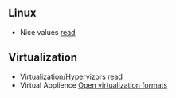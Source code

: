 

## Linux
*	Nice values [read](/topics2/nice.md)

## Virtualization
*	Virtualization/Hypervizors [read](/topics2/virtualization/hypervisors.md) 
* 	Virtual Applience [Open virtualization formats](/topics2/virtualization/virtual_applience.md) 

